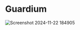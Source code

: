 # Guardium      



![Screenshot 2024-11-22 184905](https://github.com/user-attachments/assets/520093d4-7df4-4b11-a798-0d14c1ae66e2)
